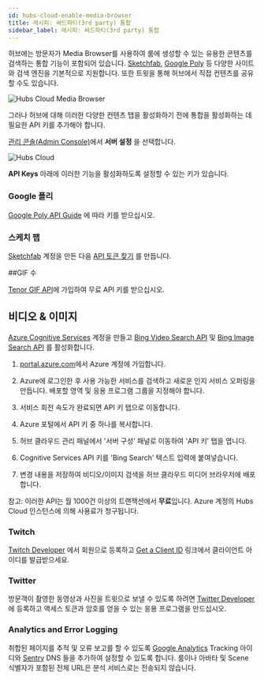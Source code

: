 ```yaml
---
id: hubs-cloud-enable-media-browser
title: 레시피: 써드파티(3rd party) 통합
sidebar_label: 레시피: 써드파티(3rd party) 통합
---
```

허브에는 방문자가 Media Browser를 사용하여 룸에 생성할 수 있는 유용한 콘텐츠를 검색하는 통합 기능이 포함되어 있습니다. [Sketchfab](https://www.sketchfab.com), [Google Poly](https://poly.google.com) 등 다양한 사이트와 검색 엔진을 기본적으로 지원합니다. 또한 트윗을 통해 허브에서 직접 컨텐츠를 공유할 수도 있습니다.

![Hubs Cloud Media Browser](img/hubs-cloud-media-browser.jpeg)

그러나 허브에 대해 이러한 다양한 컨텐츠 탭을 활성화하기 전에 통합을 활성화하는 데 필요한 API 키를 추가해야 합니다.

[관리 콘솔(Admin Console)](hubs-cloud-getting-started.md)에서 **서버 설정** 을 선택합니다.

![Hubs Cloud](img/hubs-cloud-server-settings.jpeg)

**API Keys** 아래에 이러한 기능을 활성화하도록 설정할 수 있는 키가 있습니다.

### Google 폴리

[Google Poly API Guide](https://developers.google.com/poly/develop/api) 에 따라 키를 받으십시오.

### 스케치 팹

[Sketchfab](https://www.sketchfab.com) 계정을 만든 다음 [API 토큰 찾기](https://help.sketchfab.com/hc/en-us/articles/202600683-Finding-your-API-Token) 를 만듭니다.

##GIF 수

[Tenor GIF API](https://tenor.com/gifapi)에 가입하여 무료 API 키를 받으십시오.

## 비디오 & 이미지

[Azure Cognitive Services](https://azure.microsoft.com/en-us/services/cognitive-services/) 계정을 만들고 [Bing Video Search API](https://azure.microsoft.com/en-us/services/cognitive-services/bing-video-search-api/) 및 [Bing Image Search API](https://azure.microsoft.com/en-us/services/cognitive-services/bing-image-search-api/) 를 활성화합니다.

1. [portal.azure.com](https://portal.azure.com)에서 Azure 계정에 가입합니다.

2. Azure에 로그인한 후 사용 가능한 서비스를 검색하고 새로운 인지 서비스 오퍼링을 만듭니다. 배포할 영역 및 응용 프로그램 그룹을 지정해야 합니다.

3. 서비스 회전 속도가 완료되면 API 키 탭으로 이동합니다.

4. Azure 포털에서 API 키 중 하나를 복사합니다.

5. 허브 클라우드 관리 패널에서 '서버 구성' 패널로 이동하여 'API 키' 탭을 엽니다.

6. Cognitive Services API 키를 'Bing Search' 텍스트 입력에 붙여넣습니다.

7. 변경 내용을 저장하여 비디오/이미지 검색을 허브 클라우드 미디어 브라우저에 배포합니다.

참고: 이러한 API는 월 1000건 이상의 트랜잭션에서 **무료**입니다. Azure 계정의 Hubs Cloud 인스턴스에 의해 사용료가 청구됩니다.

### Twitch

[Twitch Developer](https://dev.twitch.tv/) 에서 회원으로 등록하고 [Get a Client ID](https://dev.twitch.tv/docs/v5) 링크에서 클라이언트 아이디를 발급받으세요.

### Twitter

방문객이 촬영한 동영상과 사진을 트윗으로 보낼 수 있도록 하려면 [Twitter Developer](https://developer.twitter.com/) 에 등록하고 액세스 토큰과 암호를 얻을 수 있는 응용 프로그램을 만드십시오.

### Analytics and Error Logging

취합된 페이지를 추적 및 오류 보고를 할 수 있도록 [Google Analytics](https://analytics.google.com/analytics/web/) Tracking 아이디와 [Sentry](https://sentry.io/welcome/) DNS 들을 추가하여 설정할 수 있도록 합니다. 룸이나 아바타 및 Scene 식별자가 포함된 전체 URL은 분석 서비스로는 전송되지 않습니다.